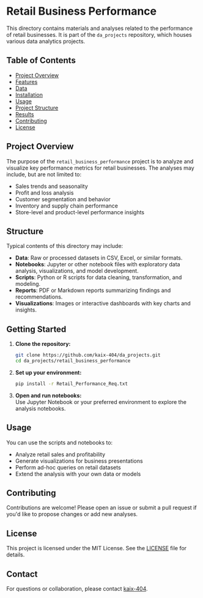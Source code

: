 # Retail Business Performance

This directory contains materials and analyses related to the performance of retail businesses. It is part of the `da_projects` repository, which houses various data analytics projects.

## Table of Contents

- [Project Overview](#project-overview)
- [Features](#features)
- [Data](#data)
- [Installation](#installation)
- [Usage](#usage)
- [Project Structure](#project-structure)
- [Results](#results)
- [Contributing](#contributing)
- [License](#license)

## Project Overview

The purpose of the `retail_business_performance` project is to analyze and visualize key performance metrics for retail businesses. The analyses may include, but are not limited to:

- Sales trends and seasonality
- Profit and loss analysis
- Customer segmentation and behavior
- Inventory and supply chain performance
- Store-level and product-level performance insights

## Structure

Typical contents of this directory may include:

- **Data**: Raw or processed datasets in CSV, Excel, or similar formats.
- **Notebooks**: Jupyter or other notebook files with exploratory data analysis, visualizations, and model development.
- **Scripts**: Python or R scripts for data cleaning, transformation, and modeling.
- **Reports**: PDF or Markdown reports summarizing findings and recommendations.
- **Visualizations**: Images or interactive dashboards with key charts and insights.

## Getting Started

1. **Clone the repository:**
   ```bash
   git clone https://github.com/kaix-404/da_projects.git
   cd da_projects/retail_business_performance
   ```

2. **Set up your environment:**  
   ```bash
   pip install -r Retail_Performance_Req.txt
   ```

3. **Open and run notebooks:**  
   Use Jupyter Notebook or your preferred environment to explore the analysis notebooks.

## Usage

You can use the scripts and notebooks to:

- Analyze retail sales and profitability
- Generate visualizations for business presentations
- Perform ad-hoc queries on retail datasets
- Extend the analysis with your own data or models

## Contributing

Contributions are welcome! Please open an issue or submit a pull request if you'd like to propose changes or add new analyses.

## License

This project is licensed under the MIT License. See the [LICENSE](../LICENSE) file for details.

## Contact

For questions or collaboration, please contact [kaix-404](https://github.com/kaix-404).
